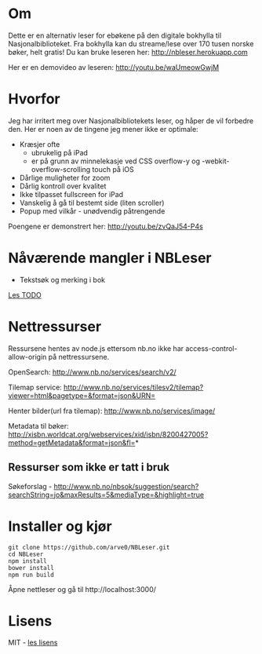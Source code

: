 Om
==
Dette er en alternativ leser for ebøkene på den digitale bokhylla til Nasjonalbiblioteket. Fra bokhylla kan du streame/lese over 170 tusen norske bøker, helt gratis! Du kan bruke leseren her: http://nbleser.herokuapp.com

Her er en demovideo av leseren: http://youtu.be/waUmeowGwjM

Hvorfor
=======
Jeg har irritert meg over Nasjonalbibliotekets leser, og håper de vil forbedre den. Her er noen av de tingene jeg mener ikke er optimale:

* Kræsjer ofte
    - ubrukelig på iPad
    - er på grunn av minnelekasje ved CSS overflow-y og -webkit-overflow-scrolling touch på iOS
* Dårlige muligheter for zoom
* Dårlig kontroll over kvalitet
* Ikke tilpasset fullscreen for iPad
* Vanskelig å gå til bestemt side (liten scroller)
* Popup med vilkår - unødvendig påtrengende

Poengene er demonstrert her: http://youtu.be/zvQaJ54-P4s

# Nåværende mangler i NBLeser
* Tekstsøk og merking i bok

[Les TODO](TODO.md)

# Nettressurser
Ressursene hentes av node.js ettersom nb.no ikke har access-control-allow-origin på nettressursene.

OpenSearch:
http://www.nb.no/services/search/v2/

Tilemap service:
http://www.nb.no/services/tilesv2/tilemap?viewer=html&pagetype=&format=json&URN=

Henter bilder(url fra tilemap):
http://www.nb.no/services/image/

Metadata til bøker:
http://xisbn.worldcat.org/webservices/xid/isbn/8200427005?method=getMetadata&format=json&fl=*

## Ressurser som ikke er tatt i bruk
Søkeforslag - http://www.nb.no/nbsok/suggestion/search?searchString=jo&maxResults=5&mediaType=&highlight=true

# Installer og kjør
```
git clone https://github.com/arve0/NBLeser.git
cd NBLeser
npm install
bower install
npm run build
```
Åpne nettleser og gå til http://localhost:3000/

# Lisens
MIT - [les lisens](LICENSE.md)
